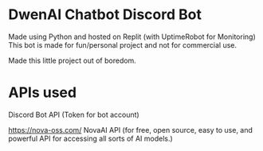 # DwenAI Chatbot Discord Bot

Made using Python and hosted on Replit (with UptimeRobot for Monitoring)
This bot is made for fun/personal project and not for commercial use.

Made this little project out of boredom.

# APIs used
Discord Bot API (Token for bot account)

https://nova-oss.com/
NovaAI API  (for free, open source, easy to use, and powerful API for accessing all sorts of AI models.)
